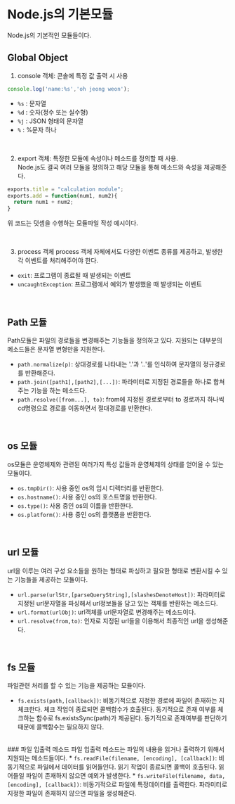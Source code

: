 # Node.js의 기본모듈
Node.js의 기본적인 모듈들이다.

## Global Object
1. console 객체: 콘솔에 특정 값 출력 시 사용
```javascript
console.log('name:%s','oh jeong weon');
```

* <code>%s</code> : 문자열
* <code>%d</code> : 숫자(정수 또는 실수형)
* <code>%j</code> : JSON 형태의 문자열
* <code>%</code> : %문자 하나

<br>

2. export 객체: 특정한 모듈에 속성이나 메소드를 정의할 때 사용. <br>
Node.js도 결국 여러 모듈을 정의하고 해당 모듈을 통해 메소드와 속성을 제공해준다.
```javascript
exports.title = "calculation module";
exports.add = function(num1, num2){
  return num1 + num2;
}
```
위 코드는 덧셈을 수행하는 모듈파일 작성 예시이다.

<br>

3. process 객체
process 객체 자체에서도 다양한 이벤트 종류를 제공하고, 발생한 각 이벤트를 처리해주어야 한다.

* <code>exit</code>: 프로그램이 종료될 때 발생되는 이벤트
* <code>uncaughtException</code>: 프로그램에서 예외가 발생했을 때 발생되는 이벤트

<br>

## Path 모듈
Path모듈은 파일의 경로들을 변경해주는 기능들을 정의하고 있다. 지원되는 대부분의 메소드들은 문자열 변형만을 지원한다. 
* <code>path.normalize(p)</code>: 상대경로를 나타내는 '.'과 '..'를 인식하여 문자열의 정규경로를 반환해준다.
* <code>path.join([path1],[path2],[...])</code>: 파라미터로 지정된 경로들을 하나로 합쳐주는 기능을 하는 메소드다.
* <code>path.resolve([from...], to)</code>: from에 지정된 경로로부터 to 경로까지 하나씩 cd명령으로 경로를 이동하면서 절대경로를 반환한다.

<br>

## os 모듈
os모듈은 운영체제와 관련된 여러가지 특성 값들과 운영체제의 상태를 얻어올 수 있는 모듈이다. 
* <code>os.tmpDir()</code>: 사용 중인 os의 임시 디렉터리를 반환한다.
* <code>os.hostname()</code>: 사용 중인 os의 호스트명을 반환한다.
* <code>os.type()</code>: 사용 중인 os의 이름을 반환한다.
* <code>os.platform()</code>: 사용 중인 os의 플랫폼을 반환한다.

<br>

## url 모듈
url을 이루는 여러 구성 요소들을 원하는 형태로 파싱하고 필요한 형태로 변환시킬 수 있는 기능들을 제공하는 모듈이다.
* <code>url.parse(urlStr,[parseQueryString],[slashesDenoteHost])</code>: 파라미터로 지정된 url문자열을 파싱해서 url정보들을 담고 있는 객체를 반환하는 메소드다.
* <code>url.format(urlObj)</code>: url객체를 url문자열로 변경해주는 메소드이다.
* <code>url.resolve(from,to)</code>: 인자로 지정된 url들을 이용해서 최종적인 url을 생성해준다.

<br>

## fs 모듈
파일관련 처리를 할 수 있는 기능을 제공하는 모듈이다.
* <code>fs.exists(path,[callback])</code>: 비동기적으로 지정한 경로에 파일이 존재하는 지 체크한다. 체크 작업이 종료되면 콜백함수가 호출된다. 동기적으로 존재 여부를 체크하는 함수로 fs.existsSync(path)가 제공된다. 동기적으로 존재여부를 판단하기 때문에 콜백함수는 필요하지 않다.
<br>
### 파일 입출력 메소드
파일 입출력 메소드는 파일의 내용을 읽거나 출력하기 위해서 지원되는 메소드들이다.
* <code>fs.readFile(filename, [encoding], [callback])</code>: 비동기적으로 파일에서 데이터를 읽어들인다. 읽기 작업이 종료되면 콜백이 호촐된다. 읽어들일 파일이 존재하지 않으면 예외가 발생한다.
* <code>fs.writeFile(filename, data, [encoding], [callback])</code>: 비동기적으로 파일에 특정데이터를 출력한다. 파라미터로 지정한 파일이 존재하지 않으면 파일을 생성해준다.





